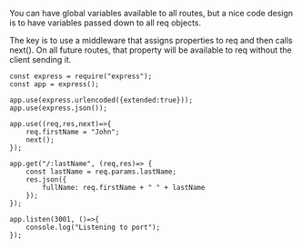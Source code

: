 You can have global variables available to all routes, but a nice code design is to have variables passed down to all req objects.

The key is to use a middleware that assigns properties to req and then calls next(). On all future routes, that property will be available to req without the client sending it.

```
const express = require("express");
const app = express();

app.use(express.urlencoded({extended:true}));
app.use(express.json());

app.use((req,res,next)=>{
	req.firstName = "John";
	next();
});

app.get("/:lastName", (req,res)=> {
	const lastName = req.params.lastName;
	res.json({
		fullName: req.firstName + " " + lastName
	});
});

app.listen(3001, ()=>{
	console.log("Listening to port");
});


```